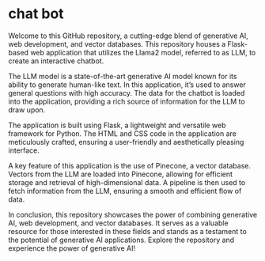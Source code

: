 # chat bot

Welcome to this GitHub repository, a cutting-edge blend of generative AI, web development, and vector databases. This repository houses a Flask-based web application that utilizes the Llama2 model, referred to as LLM, to create an interactive chatbot.

The LLM model is a state-of-the-art generative AI model known for its ability to generate human-like text. In this application, it’s used to answer general questions with high accuracy. The data for the chatbot is loaded into the application, providing a rich source of information for the LLM to draw upon.

The application is built using Flask, a lightweight and versatile web framework for Python. The HTML and CSS code in the application are meticulously crafted, ensuring a user-friendly and aesthetically pleasing interface.

A key feature of this application is the use of Pinecone, a vector database. Vectors from the LLM are loaded into Pinecone, allowing for efficient storage and retrieval of high-dimensional data. A pipeline is then used to fetch information from the LLM, ensuring a smooth and efficient flow of data.

In conclusion, this repository showcases the power of combining generative AI, web development, and vector databases. It serves as a valuable resource for those interested in these fields and stands as a testament to the potential of generative AI applications. Explore the repository and experience the power of generative AI!

